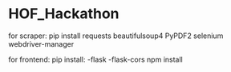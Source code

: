 # HOF_Hackathon

for scraper:
pip install requests beautifulsoup4 PyPDF2 selenium webdriver-manager

for frontend:
pip install:
-flask
-flask-cors
npm install



